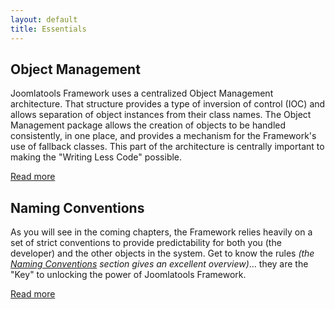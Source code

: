 ```yaml
---
layout: default
title: Essentials
---
```


## Object Management

Joomlatools Framework uses a centralized Object Management architecture. That structure provides a type of inversion of control (IOC) and allows separation
of object instances from their class names. The Object Management package allows the creation of objects to be handled consistently,
in one place, and provides a mechanism for the Framework's use of fallback classes. This part of the architecture is centrally important to
making the "Writing Less Code" possible.

[Read more](essentials/object-management.html)

## Naming Conventions

As you will see in the coming chapters, the Framework relies heavily on a set of strict conventions to provide predictability for both you (the developer)
and the other objects in the system. Get to know the rules _(the [Naming Conventions](essentials/naming-conventions.html) section gives an excellent overview)_...
they are the "Key" to unlocking the power of Joomlatools Framework.

[Read more](essentials/naming-conventions.html)